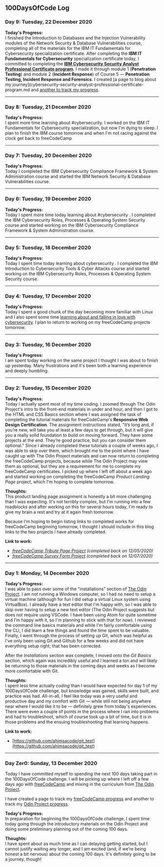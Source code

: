 ## 100DaysOfCode Log

<!--### Day 18: Tuesday, 31 December 2020
**Today's Progress:**


**Thoughts:**


**Link to work:**

--- -->
<!--### Day 17: Tuesday, 30 December 2020
**Today's Progress:**


**Thoughts:**


**Link to work:**

--- -->
<!--### Day 16: Tuesday, 29 December 2020
**Today's Progress:**


**Thoughts:**


**Link to work:**

--- -->
<!--### Day 15: Tuesday, 28 December 2020
**Today's Progress:**


**Thoughts:**


**Link to work:**

--- -->
<!--### Day 14: Tuesday, 27 December 2020
**Today's Progress:**


**Thoughts:**


**Link to work:**

--- -->
<!--### Day 13: Tuesday, 26 December 2020
**Today's Progress:**


**Thoughts:**


**Link to work:**

--- -->
<!--### Day 12: Tuesday, 25 December 2020
**Today's Progress:**


**Thoughts:**


**Link to work:**

--- -->
<!--### Day 11: Tuesday, 24 December 2020
**Today's Progress:**


**Thoughts:**


**Link to work:**

--- -->
<!--### Day 10: Tuesday, 23 December 2020
**Today's Progress:**


**Thoughts:**


**Link to work:**

--- -->
### Day 9: Tuesday, 22 December 2020
**Today's Progress:**  
I finished the Introduction to Databases and the Injection Vulnerability modules of the Network Security & Database Vulnerabilities course, completing all of the materials for the IBM IT Fundamentals for Cybersecurity specialization certificate. After completing the **IBM IT Fundamentals for Cybersecurity** specialization certificate today, I committed to completing the [**IBM Cybersecurity Security Analyst Professional Certificate program**](https://www.ibm.com/training/badge/a471481b-3152-4e09-b43f-ab1d8bf31620). I made it through module 1 (**Penetration Testing**) and module 2 (**Incident Response**) of Course 5 — **Penetration Testing, Incident Response and Forensics**. I created [a page to blog about my journey](cybersecurity-security-analyst-professional-certificate-program.md and [another to track my progress](cybersecurity-security-analyst-professional-certificate-program-progress.md). 

---
### Day 8: Tuesday, 21 December 2020
**Today's Progress:**  
I spent more time learning about #cybersecurity. I worked on the IBM IT Fundamentals for Cybersecurity specialization, but now I'm dying to sleep. I plan to finish the IBM course tomorrow and when I'm not racing against the clock get back to freeCodeCamp

---
### Day 7: Tuesday, 20 December 2020
**Today's Progress:**  
Today I completed the IBM Cybersecurity Compliance Framework & System Administration course and started the IBM Network Security & Database Vulnerabilities course.

---
### Day 6: Tuesday, 19 December 2020
**Today's Progress:**  
Today I spent more time today learning about #cybersecurity . I completed the IBM Cybersecurity Roles, Processes & Operating System Security course and started working on the IBM Cybersecurity Compliance Framework & System Administration course. 

---
### Day 5: Tuesday, 18 December 2020
**Today's Progress:**  
Today I spent time today learning about cybersecurity . I completed the IBM Introduction to Cybersecurity Tools & Cyber Attacks course and started working on the IBM Cybersecurity Roles, Processes & Operating System Security course.

---
### Day 4: Tuesday, 17 December 2020
**Today's Progress:**  
Today I spent a good chunk of the day becoming more familiar with Linux and I also spent some time [learning about and falling in love with cybersecurity](it-fundamentals-for-cybersecurity.md). I plan to return to working on my freeCodeCamp projects tomorrow.

---
### Day 3: Tuesday, 16 December 2020
**Today's Progress:**  
I am spent today working on the same project I thought I was about to finish up yesterday. Many frustrations and it's been both a learning experience and deeply humbling.

---
### Day 2: Tuesday, 15 December 2020
**Today's Progress:**  
Today I actually spent most of my time coding. I zoomed through The Odin Project's intro to the front-end materials in under and hour, and then I got to the HTML and CSS Basics section where I was assigned the task of completing the tutorial materials for freeCodeCamp's **Responsive Web Design Certification**. The assignment instructions stated, "It’s long and, if you’re new, will take you at least a few days to get through, but it will give you a really solid foundation to build on moving forward. They have some projects at the end. They’re good practice, but you can consider them optional." Since I already completed these tutorials a couple of weeks ago, I was able to skip over them, which brought me to the point where I have caught up with The Odin Project materials and can now return to completing the freeCodeCamp projects, because while The Odin Project may view them as optional, but they are a requirement for me to complete my freeCodeCamp certificates. I picked up where I left off about a week ago and started working on completing the freeCodeCamp *Product Landing Page* project, which I'm hoping to complete tomorrow.

**Thoughts:**  
This product landing page assignment is honestly a bit more challenging than I was expecting. It's not terribly complex, but I'm running into a few roadblocks and after working on this for several hours today, I'm ready to give my brain a rest and try at it again fresh tomorrow. 

Because I'm hoping to begin listing links to completed works for freeCodeCamp beginning tomorrow, I thought I should include in this blog links to the two projects I have already completed.

**Link to work:**  
- *[freeCodeCamp Tribute Page Project](https://ahimsaweb.cc/fcc/01-01-tribute-page/) (completed back on 12/05/2020)*
- *[freeCodeCamp Survey Form Project](https://ahimsaweb.cc/fcc/01-02-survey-form/) (completed back on 12/07/2020)*

---
### Day 1: Monday, 14 December 2020
**Today's Progress:**  
I was able to pass over some of the "installations" section of [The Odin Project](https://www.theodinproject.com/). I am not running a Windows computer, so I had no need to setup a virtual machine (although for fun I did setup a virtual Linux system using VirtualBox). I already have a text editor that I'm happy with, so I was able to skip over having to setup a new text editor (The Odin Project suggests but does not require using VSCode. I have been using Atom for quite sometime and I'm happy with it, so I'm planning to stick with that for now). I reviewed the command line basics materials and while I'm fairly comfortable using the CLI, I did learn a few things and found the time spent to be valuable. Finally, I went through the process of setting up Git, which was helpful as I've only been using Git and Github for a few weeks and did not have everything setup right; that has been corrected.

After the *Installations* section was complete, I moved onto the *Git Basics* section, which again was incredibly useful and I learned a ton and will likely be returning to those materials in the coming days and weeks as I become more comfortable with Git.

**Thoughts:**  
I spent less time actually *coding* than I would have expected for day 1 of my 100DaysOfCode challenge, but knowledge was gained, skills were built, and practice was had. All-in-all, I feel like today was a very useful and productive day and my comfort with Git — while still not being anywhere near where I would like it to be — definitely grew from today's experiences. There were even a couple of points in the process where I ran into problems and had to troubleshoot, which of course took up a bit of time, but it is in those problems and the ensuing troubleshooting that learning happens.

**Link to work:**  
- [https://github.com/ahimsacode/git_test](https://github.com/ahimsacode/git_test)

---
### Day Zer0: Sunday, 13 December 2020
Today I have committed myself to spending the next 100 days taking part in the 100DaysOfCode challenge. I will be picking up where I left off a few days ago with [freeCodeCamp](https://freecodecamp.org) and mixing in the curriculum from [The Odin Project](https://www.theodinproject.com/).

I have created a page to track my [freeCodeCamp progress](/fcc/) and another to track my [Odin Project progress](/top.md).

**Today's Progress:**  
In preparation for beginning the 100DaysOfCode challenge, I spent time today going through the introductory materials on the Odin Project and doing some preliminary planning out of the coming 100 days.

**Thoughts:**  
I have spent about as much time as I can delaying getting started, but I cannot justify waiting any longer, and I am excited (and, if we're being honest a bit nervous) about the coming 100 days. It's definitely going to be a journey, though!
